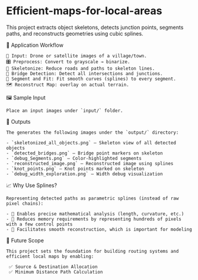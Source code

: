 # Efficient-maps-for-local-areas
This project extracts object skeletons, detects junction points, segments paths, and reconstructs geometries using cubic splines.


📍 Application Workflow

    📸 Input: Drone or satellite images of a village/town.
    🎛️ Preprocess: Convert to grayscale → binarize.
    🦴 Skeletonize: Reduce roads and paths to skeleton lines.
    🔗 Bridge Detection: Detect all intersections and junctions.
    🧩 Segment and Fit: Fit smooth curves (splines) to every segment.
    🗺️ Reconstruct Map: overlay on actual terrain.

🖼 Sample Input

    Place an input images under `input/` folder.

🧾 Outputs

    The generates the following images under the `output/` directory:
    
    - `skeletonized_all_objects.png` – Skeleton view of all detected objects
    - `detected_bridges.png` – Bridge point markers on skeleton
    - `debug_Segments.png` – Color-highlighted segments
    - `reconstructed_image.png` – Reconstructed image using splines
    - `knot_points.png` – Knot points marked on skeleton
    - `debug_width_exploration.png` – Width debug visualization

📈 Why Use Splines?

    Representing detected paths as parametric splines (instead of raw pixel chains):
      
    - 📏 Enables precise mathematical analysis (length, curvature, etc.)
    - 💾 Reduces memory requirements by representing hundreds of pixels with a few control points
    - 🔄 Facilitates smooth reconstruction, which is important for modeling
      
🔮 Future Scope

    This project sets the foundation for building routing systems and efficient local maps by enabling:
    
     ✅ Source & Destination Allocation
     ✅ Minimum Distance Path Calculation
